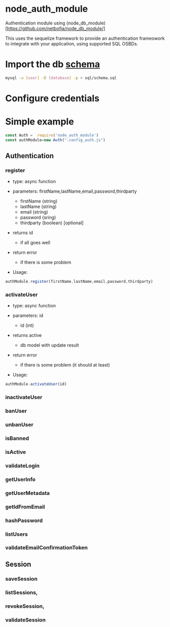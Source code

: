 # node_auth_module
Authentication module using (node_db_module)[https://github.com/netbofia/node_db_module/]

This uses the sequelize framework to provide an authentication frameowork to integrate with your application, using supported SQL OSBDs.

# Import the db [schema](https://github.com/netbofia/node_auth_module/blob/master/SQL/schema.sql)
``` bash
mysql -u [user] -D [database] -p < sql/schema.sql
```
# Configure credentials


# Simple example
``` js
const Auth =  require('node_auth_module')
const authModule=new Auth(".config_auth.js")
```

## Authentication

### register
* type: async function 
* parameters: firstName,lastName,email,password,thirdparty
  - firstName (string)
  - lastName (string)
  - email (string)
  - password (sring)
  - thirdparty (boolean) [optional]
  
* returns id 
  - if all goes well
* return error
  - if there is some problem
  
* Usage:
``` js
authModule.register(firstName,lastName,email,password,thirdparty)
```
  
### activateUser
* type: async function 
* parameters: id
  - id (int)
  
* returns active
  - db model with update result
* return error
  - if there is some problem (it should at least)
  
* Usage:
``` js
authModule.activateUser(id)
```
### inactivateUser
### banUser
### unbanUser
### isBanned
### isActive
### validateLogin
### getUserInfo
### getUserMetadata
### getIdFromEmail
### hashPassword
### listUsers
### validateEmailConfirmationToken

## Session

### saveSession
### listSessions,
### revokeSession,
### validateSession

